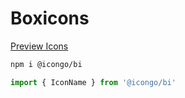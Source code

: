 Boxicons
===

[Preview Icons](http://icongo.gihub.io/icons/boxicons)

```bash
npm i @icongo/bi
```

```jsx
import { IconName } from '@icongo/bi'
```